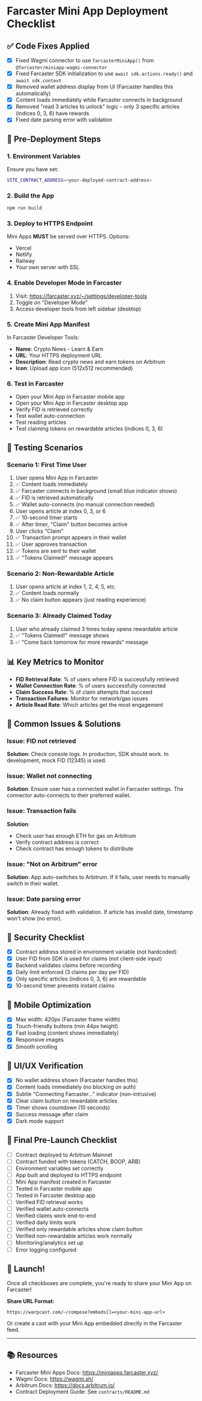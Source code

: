# Farcaster Mini App Deployment Checklist

## ✅ Code Fixes Applied

- [x] Fixed Wagmi connector to use `farcasterMiniApp()` from `@farcaster/miniapp-wagmi-connector`
- [x] Fixed Farcaster SDK initialization to use `await sdk.actions.ready()` and `await sdk.context`
- [x] Removed wallet address display from UI (Farcaster handles this automatically)
- [x] Content loads immediately while Farcaster connects in background
- [x] Removed "read 3 articles to unlock" logic - only 3 specific articles (indices 0, 3, 6) have rewards
- [x] Fixed date parsing error with validation

## 🚀 Pre-Deployment Steps

### 1. Environment Variables
Ensure you have set:
```bash
VITE_CONTRACT_ADDRESS=<your-deployed-contract-address>
```

### 2. Build the App
```bash
npm run build
```

### 3. Deploy to HTTPS Endpoint
Mini Apps **MUST** be served over HTTPS. Options:
- Vercel
- Netlify
- Railway
- Your own server with SSL

### 4. Enable Developer Mode in Farcaster
1. Visit: https://farcaster.xyz/~/settings/developer-tools
2. Toggle on "Developer Mode"
3. Access developer tools from left sidebar (desktop)

### 5. Create Mini App Manifest
In Farcaster Developer Tools:
- **Name**: Crypto News - Learn & Earn
- **URL**: Your HTTPS deployment URL
- **Description**: Read crypto news and earn tokens on Arbitrum
- **Icon**: Upload app icon (512x512 recommended)

### 6. Test in Farcaster
- Open your Mini App in Farcaster mobile app
- Open your Mini App in Farcaster desktop app
- Verify FID is retrieved correctly
- Test wallet auto-connection
- Test reading articles
- Test claiming tokens on rewardable articles (indices 0, 3, 6)

## 🧪 Testing Scenarios

### Scenario 1: First Time User
1. User opens Mini App in Farcaster
2. ✅ Content loads immediately
3. ✅ Farcaster connects in background (small blue indicator shows)
4. ✅ FID is retrieved automatically
5. ✅ Wallet auto-connects (no manual connection needed)
6. User opens article at index 0, 3, or 6
7. ✅ 10-second timer starts
8. ✅ After timer, "Claim" button becomes active
9. User clicks "Claim"
10. ✅ Transaction prompt appears in their wallet
11. ✅ User approves transaction
12. ✅ Tokens are sent to their wallet
13. ✅ "Tokens Claimed!" message appears

### Scenario 2: Non-Rewardable Article
1. User opens article at index 1, 2, 4, 5, etc.
2. ✅ Content loads normally
3. ✅ No claim button appears (just reading experience)

### Scenario 3: Already Claimed Today
1. User who already claimed 3 times today opens rewardable article
2. ✅ "Tokens Claimed!" message shows
3. ✅ "Come back tomorrow for more rewards" message

## 📊 Key Metrics to Monitor

- **FID Retrieval Rate**: % of users where FID is successfully retrieved
- **Wallet Connection Rate**: % of users successfully connected
- **Claim Success Rate**: % of claim attempts that succeed
- **Transaction Failures**: Monitor for network/gas issues
- **Article Read Rate**: Which articles get the most engagement

## 🐛 Common Issues & Solutions

### Issue: FID not retrieved
**Solution**: Check console logs. In production, SDK should work. In development, mock FID (12345) is used.

### Issue: Wallet not connecting
**Solution**: Ensure user has a connected wallet in Farcaster settings. The connector auto-connects to their preferred wallet.

### Issue: Transaction fails
**Solution**: 
- Check user has enough ETH for gas on Arbitrum
- Verify contract address is correct
- Check contract has enough tokens to distribute

### Issue: "Not on Arbitrum" error
**Solution**: App auto-switches to Arbitrum. If it fails, user needs to manually switch in their wallet.

### Issue: Date parsing error
**Solution**: Already fixed with validation. If article has invalid date, timestamp won't show (no error).

## 🔐 Security Checklist

- [x] Contract address stored in environment variable (not hardcoded)
- [x] User FID from SDK is used for claims (not client-side input)
- [x] Backend validates claims before recording
- [x] Daily limit enforced (3 claims per day per FID)
- [x] Only specific articles (indices 0, 3, 6) are rewardable
- [x] 10-second timer prevents instant claims

## 📱 Mobile Optimization

- [x] Max width: 420px (Farcaster frame width)
- [x] Touch-friendly buttons (min 44px height)
- [x] Fast loading (content shows immediately)
- [x] Responsive images
- [x] Smooth scrolling

## 🎨 UI/UX Verification

- [x] No wallet address shown (Farcaster handles this)
- [x] Content loads immediately (no blocking on auth)
- [x] Subtle "Connecting Farcaster..." indicator (non-intrusive)
- [x] Clear claim button on rewardable articles
- [x] Timer shows countdown (10 seconds)
- [x] Success message after claim
- [x] Dark mode support

## 📝 Final Pre-Launch Checklist

- [ ] Contract deployed to Arbitrum Mainnet
- [ ] Contract funded with tokens (CATCH, BOOP, ARB)
- [ ] Environment variables set correctly
- [ ] App built and deployed to HTTPS endpoint
- [ ] Mini App manifest created in Farcaster
- [ ] Tested in Farcaster mobile app
- [ ] Tested in Farcaster desktop app
- [ ] Verified FID retrieval works
- [ ] Verified wallet auto-connects
- [ ] Verified claims work end-to-end
- [ ] Verified daily limits work
- [ ] Verified only rewardable articles show claim button
- [ ] Verified non-rewardable articles work normally
- [ ] Monitoring/analytics set up
- [ ] Error logging configured

## 🎉 Launch!

Once all checkboxes are complete, you're ready to share your Mini App on Farcaster!

**Share URL Format:**
```
https://warpcast.com/~/compose?embeds[]=<your-mini-app-url>
```

Or create a cast with your Mini App embedded directly in the Farcaster feed.

---

## 📚 Resources

- Farcaster Mini Apps Docs: https://miniapps.farcaster.xyz/
- Wagmi Docs: https://wagmi.sh/
- Arbitrum Docs: https://docs.arbitrum.io/
- Contract Deployment Guide: See `contracts/README.md`
